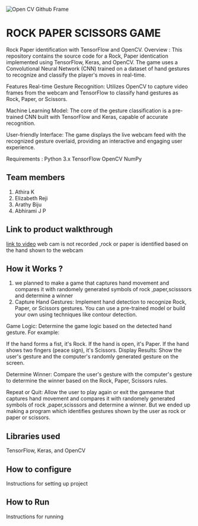 ![Open CV Github Frame](https://github.com/TH-Activities/saturday-hack-night-template/assets/90635335/78554b37-32b2-4488-a10c-5c68098d7776)






# ROCK PAPER SCISSORS GAME
Rock Paper identification with TensorFlow and OpenCV.
Overview :
This repository contains the source code for a Rock, Paper identication implemented using TensorFlow, Keras, and OpenCV. The game uses a Convolutional Neural Network (CNN) trained on a dataset of hand gestures to recognize and classify the player's moves in real-time.

Features
Real-time Gesture Recognition: Utilizes OpenCV to capture video frames from the webcam and TensorFlow to classify hand gestures as Rock, Paper, or Scissors.

Machine Learning Model: The core of the gesture classification is a pre-trained CNN built with TensorFlow and Keras, capable of accurate recognition.

User-friendly Interface: The game displays the live webcam feed with the recognized gesture overlaid, providing an interactive and engaging user experience.

Requirements :
Python 3.x
TensorFlow
OpenCV
NumPy
## Team members
1. Athira K
2. Elizabeth Reji
3. Arathy Biju
4. Abhirami J P
## Link to product walkthrough
[link to video](https://drive.google.com/file/d/1o9ZttEYcq8VjStfY-kSro4P5Ci_I-bKN/view?usp=sharing) web cam is not recorded ,rock or paper is identified based on the hand shown to the webcam
## How it Works ?
1. we planned to make a game that captures hand movement and compares it with randomely generated symbols of rock ,paper,scisssors and determine a winner 
2. Capture Hand Gestures:
Implement hand detection to recognize Rock, Paper, or Scissors gestures. You can use a pre-trained model or build your own using techniques like contour detection.

Game Logic:
Determine the game logic based on the detected hand gesture. For example:

If the hand forms a fist, it's Rock.
If the hand is open, it's Paper.
If the hand shows two fingers (peace sign), it's Scissors.
Display Results:
Show the user's gesture and the computer's randomly generated gesture on the screen.

Determine Winner:
Compare the user's gesture with the computer's gesture to determine the winner based on the Rock, Paper, Scissors rules.

Repeat or Quit:
Allow the user to play again or exit the gameame that captures hand movement and compares it with randomely generated symbols of rock ,paper,scisssors and determine a winner.
But we ended up making a program which identifies gestures shown by the user as rock or paper or scissors.
## Libraries used
TensorFlow, Keras, and OpenCV
## How to configure
Instructions for setting up project
## How to Run
Instructions for running
